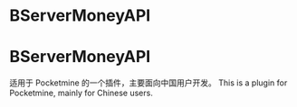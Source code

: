 # BServerMoneyAPI
# BServerMoneyAPI
适用于 Pocketmine 的一个插件，主要面向中国用户开发。
This is a plugin for Pocketmine, mainly for Chinese users.<br>